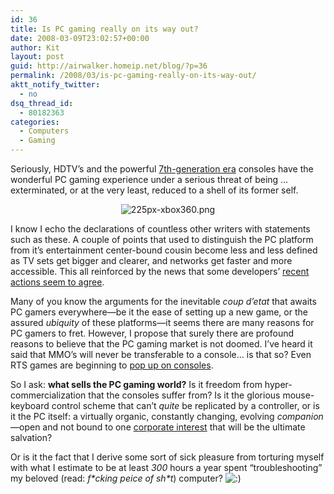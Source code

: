 ```yaml
---
id: 36
title: Is PC gaming really on its way out?
date: 2008-03-09T23:02:57+00:00
author: Kit
layout: post
guid: http://airwalker.homeip.net/blog/?p=36
permalink: /2008/03/is-pc-gaming-really-on-its-way-out/
aktt_notify_twitter:
  - no
dsq_thread_id:
  - 80182363
categories:
  - Computers
  - Gaming
---
```

Seriously, HDTV&#8217;s and the powerful <a href="http://en.wikipedia.org/wiki/History_of_video_game_consoles_%28seventh_generation%29" target="_blank">7th-generation era</a> consoles have the wonderful PC gaming experience under a serious threat of being &#8230; exterminated, or at the very least, reduced to a shell of its former self.

<p align="center">
  <img src="http://airwalker.homeip.net/blog/wp-content/uploads/2008/03/225px-xbox360.png" alt="225px-xbox360.png" />
</p>

I know I echo the declarations of countless other writers with statements such as these. A couple of points that used to distinguish the PC platform from it&#8217;s entertainment center-bound cousin become less and less defined as TV sets get bigger and clearer, and networks get faster and more accessible. This all reinforced by the news that some developers&#8217; <a href="http://www.g4tv.com/thefeed/blog/post/682890/Epic_to_Focus_on_Consoles_Not_PC.html" target="_blank">recent actions seem to agree</a>.

Many of you know the arguments for the inevitable _coup d&#8217;etat_ that awaits PC gamers everywhere—be it the ease of setting up a new game, or the assured _ubiquity_ of these platforms—it seems there are many reasons for PC gamers to fret. However, I propose that surely there are profound reasons to believe that the PC gaming market is not doomed. I&#8217;ve heard it said that MMO&#8217;s will never be transferable to a console&#8230; is that so? Even RTS games are beginning to <a href="http://games.teamxbox.com/xbox-360/1519/Command-Conquer-3-Tiberium-Wars/" target="_blank">pop up on consoles</a>.

So I ask: **what sells the PC gaming world?** Is it freedom from hyper-commercialization that the consoles suffer from? Is it the glorious mouse-keyboard control scheme that can&#8217;t _quite_ be replicated by a controller, or is it the PC itself: a virtually organic, constantly changing, evolving _companion_—open and not bound to one <a href="http://www.microsoft.com" target="_blank">corporate interest</a> that will be the ultimate salvation?

Or is it the fact that I derive some sort of sick pleasure from torturing myself with what I estimate to be at least _300_ hours a year spent &#8220;troubleshooting&#8221; my beloved (read: _f\*cking peice of sh\*t_) computer?  <img src='http://localhost/blog/wp-includes/images/smilies/icon_smile.gif' alt=':)' class='wp-smiley' />
